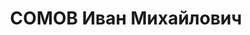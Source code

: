 ---
title: СОМОВ Иван Михайлович
description: "народився 1895, уродженець м. Рассказово Воронізької обл., росіянин,\
  \ 6/ п. \n  Проживав у м. Христинівка. Працював головою райвиконкому. \n  Засуджений\
  \ 17 листопада 1937 р. ВС СРСР до ВМП. \n  Реабілітований 28 квітня 1956 р. ВС СРСР."
---